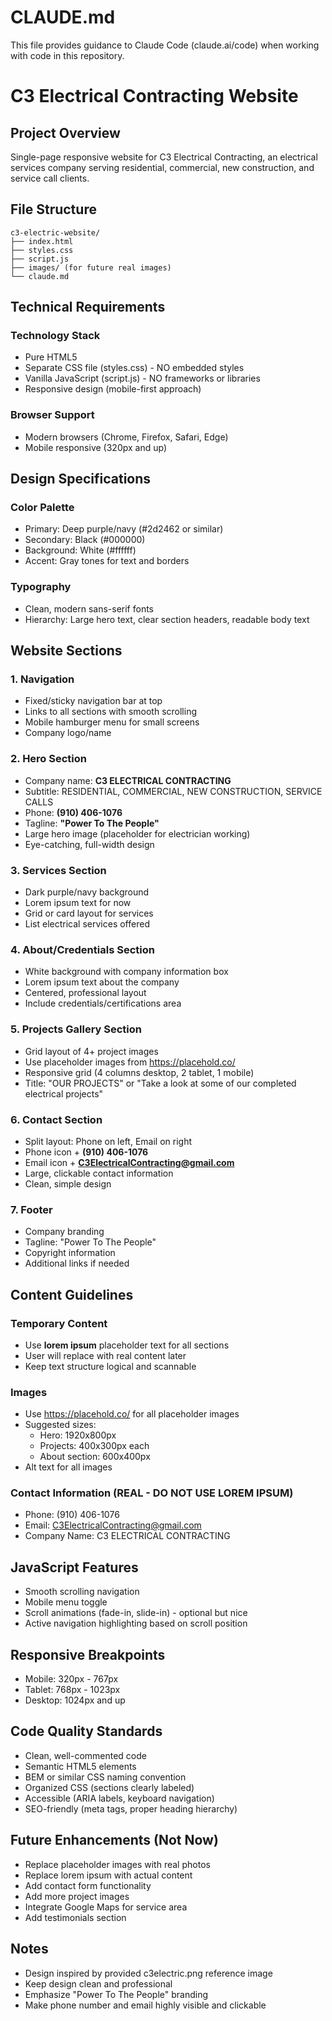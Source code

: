 # CLAUDE.md

This file provides guidance to Claude Code (claude.ai/code) when working with code in this repository.

# C3 Electrical Contracting Website

## Project Overview
Single-page responsive website for C3 Electrical Contracting, an electrical services company serving residential, commercial, new construction, and service call clients.

## File Structure
```
c3-electric-website/
├── index.html
├── styles.css
├── script.js
├── images/ (for future real images)
└── claude.md
```

## Technical Requirements

### Technology Stack
- Pure HTML5
- Separate CSS file (styles.css) - NO embedded styles
- Vanilla JavaScript (script.js) - NO frameworks or libraries
- Responsive design (mobile-first approach)

### Browser Support
- Modern browsers (Chrome, Firefox, Safari, Edge)
- Mobile responsive (320px and up)

## Design Specifications

### Color Palette
- Primary: Deep purple/navy (#2d2462 or similar)
- Secondary: Black (#000000)
- Background: White (#ffffff)
- Accent: Gray tones for text and borders

### Typography
- Clean, modern sans-serif fonts
- Hierarchy: Large hero text, clear section headers, readable body text

## Website Sections

### 1. Navigation
- Fixed/sticky navigation bar at top
- Links to all sections with smooth scrolling
- Mobile hamburger menu for small screens
- Company logo/name

### 2. Hero Section
- Company name: **C3 ELECTRICAL CONTRACTING**
- Subtitle: RESIDENTIAL, COMMERCIAL, NEW CONSTRUCTION, SERVICE CALLS
- Phone: **(910) 406-1076**
- Tagline: **"Power To The People"**
- Large hero image (placeholder for electrician working)
- Eye-catching, full-width design

### 3. Services Section
- Dark purple/navy background
- Lorem ipsum text for now
- Grid or card layout for services
- List electrical services offered

### 4. About/Credentials Section
- White background with company information box
- Lorem ipsum text about the company
- Centered, professional layout
- Include credentials/certifications area

### 5. Projects Gallery Section
- Grid layout of 4+ project images
- Use placeholder images from https://placehold.co/
- Responsive grid (4 columns desktop, 2 tablet, 1 mobile)
- Title: "OUR PROJECTS" or "Take a look at some of our completed electrical projects"

### 6. Contact Section
- Split layout: Phone on left, Email on right
- Phone icon + **(910) 406-1076**
- Email icon + **C3ElectricalContracting@gmail.com**
- Large, clickable contact information
- Clean, simple design

### 7. Footer
- Company branding
- Tagline: "Power To The People"
- Copyright information
- Additional links if needed

## Content Guidelines

### Temporary Content
- Use **lorem ipsum** placeholder text for all sections
- User will replace with real content later
- Keep text structure logical and scannable

### Images
- Use https://placehold.co/ for all placeholder images
- Suggested sizes:
  - Hero: 1920x800px
  - Projects: 400x300px each
  - About section: 600x400px
- Alt text for all images

### Contact Information (REAL - DO NOT USE LOREM IPSUM)
- Phone: (910) 406-1076
- Email: C3ElectricalContracting@gmail.com
- Company Name: C3 ELECTRICAL CONTRACTING

## JavaScript Features
- Smooth scrolling navigation
- Mobile menu toggle
- Scroll animations (fade-in, slide-in) - optional but nice
- Active navigation highlighting based on scroll position

## Responsive Breakpoints
- Mobile: 320px - 767px
- Tablet: 768px - 1023px
- Desktop: 1024px and up

## Code Quality Standards
- Clean, well-commented code
- Semantic HTML5 elements
- BEM or similar CSS naming convention
- Organized CSS (sections clearly labeled)
- Accessible (ARIA labels, keyboard navigation)
- SEO-friendly (meta tags, proper heading hierarchy)

## Future Enhancements (Not Now)
- Replace placeholder images with real photos
- Replace lorem ipsum with actual content
- Add contact form functionality
- Add more project images
- Integrate Google Maps for service area
- Add testimonials section

## Notes
- Design inspired by provided c3electric.png reference image
- Keep design clean and professional
- Emphasize "Power To The People" branding
- Make phone number and email highly visible and clickable